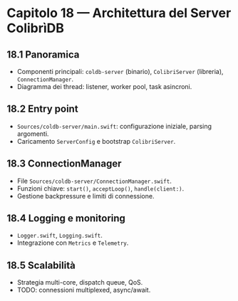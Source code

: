 # Capitolo 18 — Architettura del Server ColibrìDB

## 18.1 Panoramica
- Componenti principali: `coldb-server` (binario), `ColibriServer` (libreria), `ConnectionManager`.
- Diagramma dei thread: listener, worker pool, task asincroni.

## 18.2 Entry point
- `Sources/coldb-server/main.swift`: configurazione iniziale, parsing argomenti.
- Caricamento `ServerConfig` e bootstrap `ColibriServer`.

## 18.3 ConnectionManager
- File `Sources/coldb-server/ConnectionManager.swift`.
- Funzioni chiave: `start()`, `acceptLoop()`, `handle(client:)`.
- Gestione backpressure e limiti di connessione.

## 18.4 Logging e monitoring
- `Logger.swift`, `Logging.swift`.
- Integrazione con `Metrics` e `Telemetry`.

## 18.5 Scalabilità
- Strategia multi-core, dispatch queue, QoS.
- TODO: connessioni multiplexed, async/await.
